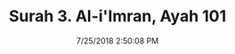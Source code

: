 ---
title       : "Surah 3. Al-i'Imran, Ayah 101"
date        : 7/25/2018 2:50:08 PM
draft       : false
type        : "quran"
layout      : "compare"
BookCode    : "CMP"
SurahNumber : "3"
AyahNumber  : "101"
TotalAyah   : "200"
---
